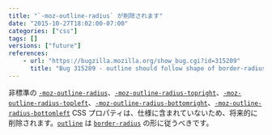 ```yaml
---
title: "`-moz-outline-radius` が削除されます"
date: "2015-10-27T18:02:00-07:00"
categories: ["css"]
tags: []
versions: ["future"]
references:
    - url: "https://bugzilla.mozilla.org/show_bug.cgi?id=315209"
      title: "Bug 315209 - outline should follow shape of border-radius (remove -moz-outline-radius)"
---
```

非標準の [`-moz-outline-radius`](https://developer.mozilla.org/docs/Web/CSS/-moz-outline-radius)、[`-moz-outline-radius-topright`](https://developer.mozilla.org/docs/Web/CSS/-moz-outline-radius-topright)、[`-moz-outline-radius-topleft`](https://developer.mozilla.org/docs/Web/CSS/-moz-outline-radius-topleft)、[`-moz-outline-radius-bottomright`](https://developer.mozilla.org/docs/Web/CSS/-moz-outline-radius-bottomright)、[`-moz-outline-radius-bottomleft`](https://developer.mozilla.org/docs/Web/CSS/-moz-outline-radius-bottomleft) CSS プロパティは、仕様に含まれていないため、将来的に削除されます。[`outline`](https://developer.mozilla.org/docs/Web/CSS/outline) は [`border-radius`](https://developer.mozilla.org/docs/Web/CSS/border-radius) の形に従うべきです。
